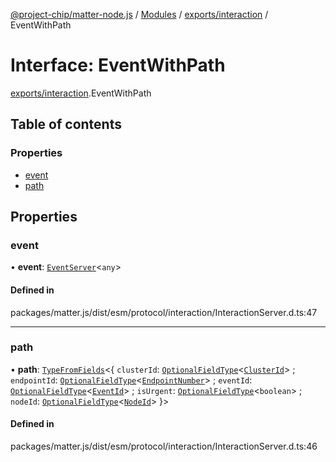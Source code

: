 [@project-chip/matter-node.js](../README.md) / [Modules](../modules.md) / [exports/interaction](../modules/exports_interaction.md) / EventWithPath

# Interface: EventWithPath

[exports/interaction](../modules/exports_interaction.md).EventWithPath

## Table of contents

### Properties

- [event](exports_interaction.EventWithPath.md#event)
- [path](exports_interaction.EventWithPath.md#path)

## Properties

### event

• **event**: [`EventServer`](../classes/exports_cluster.EventServer.md)\<`any`\>

#### Defined in

packages/matter.js/dist/esm/protocol/interaction/InteractionServer.d.ts:47

___

### path

• **path**: [`TypeFromFields`](../modules/exports_tlv.md#typefromfields)\<\{ `clusterId`: [`OptionalFieldType`](exports_tlv.OptionalFieldType.md)\<[`ClusterId`](../modules/exports_datatype.md#clusterid)\> ; `endpointId`: [`OptionalFieldType`](exports_tlv.OptionalFieldType.md)\<[`EndpointNumber`](../modules/exports_datatype.md#endpointnumber)\> ; `eventId`: [`OptionalFieldType`](exports_tlv.OptionalFieldType.md)\<[`EventId`](../modules/exports_datatype.md#eventid)\> ; `isUrgent`: [`OptionalFieldType`](exports_tlv.OptionalFieldType.md)\<`boolean`\> ; `nodeId`: [`OptionalFieldType`](exports_tlv.OptionalFieldType.md)\<[`NodeId`](../modules/exports_datatype.md#nodeid)\>  }\>

#### Defined in

packages/matter.js/dist/esm/protocol/interaction/InteractionServer.d.ts:46
